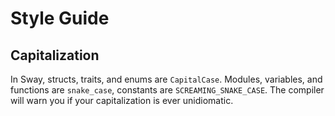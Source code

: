 # Style Guide

## Capitalization

In Sway, structs, traits, and enums are `CapitalCase`. Modules, variables, and functions are `snake_case`, constants are `SCREAMING_SNAKE_CASE`. The compiler will warn you if your capitalization is ever unidiomatic.
